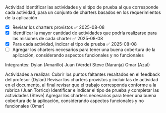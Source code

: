 Actividad
Identificar las actividades y el tipo de prueba al que corresponde cada actividad, para un conjunto de charters basados en los requerimientos de la aplicación

- [x] Revisar los charters provistos ✅ 2025-08-08
- [x] Identificar la mayor cantidad de actividades que podría realizarse para las misiones de cada charter ✅ 2025-08-08
- [x] Para cada actividad, indicar el tipo de prueba ✅ 2025-08-08
- [ ] Agregar los charters necesarios para tener una buena cobertura de la aplicación, considerando aspectos funcionales  y no funcionales

Integrantes:
Dylan (Amarillo)
Juan (Verde)
Steve (Naranja)
Omar (Azul)

Actividades a realizar:
Cubrir los puntos faltantes resaltados en el feedback del profesor (Dylan)
Revisar los charters provistos y incluir las de actividad  en el documento, al final revisar que el trabajo corresponda conforme a la rubrica (Juan Torrico)
Identificar e indicar el tipo de prueba y completar las actividades  (Steve)
 Agregar los charters necesarios para tener una buena cobertura de la aplicación, considerando aspectos funcionales  y no funcionales (Omar)